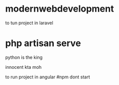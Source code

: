 # modernwebdevelopment

to tun project in laravel
# php artisan serve

python is the king

innocent kta moh 

to run project in angular
#npm dont start

